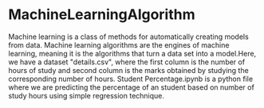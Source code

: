 # MachineLearningAlgorithm
Machine learning  is a class of methods for automatically creating models from data. Machine learning algorithms are the engines of machine learning, meaning it is the algorithms that turn a data set into a model.Here, we have a dataset "details.csv", where the first column is the number of hours of study and second column is the marks obtained by studying the corresponding number of hours. Student Percentage.ipynb is a python file where we are predicting the percentage  of an student based on number of study hours using simple regression technique.
